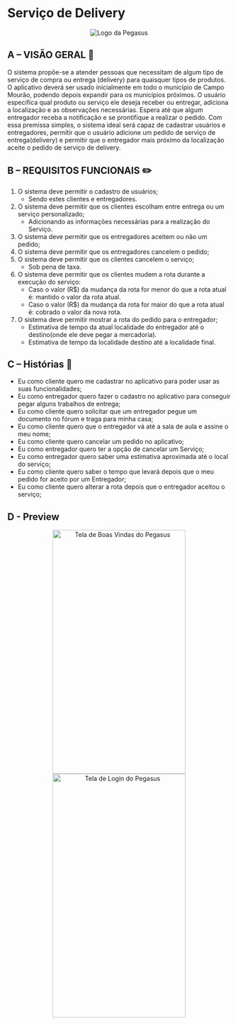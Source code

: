 
<h1>Serviço de Delivery</h1>

<p align="center">
  <img src="https://user-images.githubusercontent.com/6977257/64437921-89b08280-d09d-11e9-8634-98c2fcbd8814.png" alt="Logo da Pegasus" >
</p>

## A – VISÃO GERAL :eyes:
O sistema propõe-se a atender pessoas que necessitam de algum tipo de serviço de compra ou entrega (delivery) para quaisquer tipos de produtos. O aplicativo deverá ser usado inicialmente em todo o município de Campo Mourão, podendo depois expandir para os municípios próximos. O usuário especifica qual produto ou serviço ele deseja receber ou entregar, adiciona a localização e as observações necessárias. Espera até que algum entregador receba a notificação e se prontifique a realizar o pedido. Com essa premissa simples, o sistema ideal será capaz de cadastrar  usuários e entregadores, permitir que o usuário adicione um         pedido de serviço de entrega(delivery) e permitir que o entregador mais próximo da localização aceite o pedido de serviço de delivery.                                                                                

## B – REQUISITOS FUNCIONAIS :pencil2:
1. O sistema deve permitir o cadastro de usuários;
    * Sendo estes clientes e entregadores.
2. O sistema deve permitir que os clientes escolham entre entrega ou um serviço personalizado;
    * Adicionando as informações necessárias para a realização do Serviço. 
3. O sistema deve permitir que os entregadores aceitem ou não um pedido;
4. O sistema deve permitir que os entregadores cancelem o pedido;
5. O sistema deve permitir que os clientes cancelem o serviço;
    * Sob pena de taxa.  
6. O sistema deve permitir que os clientes mudem a rota durante a execução do serviço:
    * Caso o valor (R$) da mudança da rota for menor do que a rota atual é: mantido o valor da rota atual.
    * Caso o valor (R$) da mudança da rota for maior do que a rota atual é: cobrado o valor da nova rota. 
7. O sistema deve permitir mostrar a rota do pedido para o entregador;
    * Estimativa de tempo da atual localidade do entregador até o destino(onde ele deve pegar a mercadoria).
    * Estimativa de tempo da localidade destino até a localidade final.
    
 ## C – Histórias :speech_balloon:
 * Eu como cliente quero me cadastrar no aplicativo para poder usar as suas funcionalidades;
 * Eu como entregador quero fazer o cadastro no aplicativo para conseguir pegar alguns trabalhos de entrega;
 * Eu como cliente quero solicitar que um entregador pegue um documento no fórum e traga para minha casa;
 * Eu como cliente quero que o entregador vá até a sala de aula e assine o meu nome;
 * Eu como cliente quero cancelar um pedido no aplicativo;
 * Eu  como entregador quero ter a opção de cancelar um Serviço;
 * Eu como entregador quero saber uma estimativa aproximada até o local do serviço;
 * Eu como cliente quero  saber o tempo que levará depois que o meu pedido for aceito por um Entregador;
 * Eu como cliente quero alterar a rota depois que o entregador aceitou o serviço;

## D - Preview
<p align="center">
  <img src="https://user-images.githubusercontent.com/6977257/64440961-54a72e80-d0a3-11e9-9309-45e0654b4393.png" alt="Tela de Boas Vindas do Pegasus" width="300" height="550">   
  <img src="https://user-images.githubusercontent.com/6977257/64440739-e4001200-d0a2-11e9-8f42-18ee5ede8f89.png" alt="Tela de Login do Pegasus" width="300" height="550">
</p>
